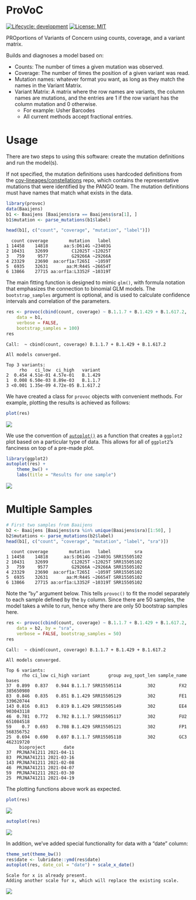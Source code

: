# ProVoC

[![Lifecycle:
development](https://img.shields.io/badge/lifecycle-experimental-orange.svg)](https://lifecycle.r-lib.org/articles/stages.html#experimental-1)
[![License:
MIT](https://img.shields.io/badge/License-MIT-yellow.svg)](https://opensource.org/licenses/MIT)

PROportions of Variants of Concern using counts, coverage, and a variant
matrix.

Builds and diagnoses a model based on:

- Counts: The number of times a given mutation was observed.
- Coverage: The number of times the position of a given variant was
  read.
- Mutation names: whatever format you want, as long as they match the
  names in the Variant Matrix.
- Variant Matrix: A matrix where the row names are variants, the column
  names are mutations, and the entries are 1 if the row variant has the
  column mutation and 0 otherwise.
  - For example: Usher Barcodes
  - All current methods accept fractional entries.

# Usage

There are two steps to using this software: create the mutation
definitions and run the model(s).

If not specified, the mutation definitions uses hardcoded definitions
from the
[cov-lineages/constellations](https://github.com/cov-lineages/constellations)
repo, which contains the representative mutations that were identified
by the PANGO team. The mutation definitions must have names that match
what exists in the data.

``` r
library(provoc)
data(Baaijens)
b1 <- Baaijens [Baaijens$sra == Baaijens$sra[1], ]
b1$mutation <- parse_mutations(b1$label)

head(b1[, c("count", "coverage", "mutation", "label")])
```

      count coverage        mutation   label
    1 14458    14818      aa:S:D614G ~23403G
    2 10431    32699         C12025T ~12025T
    3   759     9577         G29266A ~29266A
    4 23329    23690  aa:orf1a:T265I  ~1059T
    5  6935    32631       aa:M:R44S ~26654T
    6 13866    27715 aa:orf1a:L3352F ~10319T

The main fitting function is designed to mimic `glm()`, with formula
notation that emphasizes the connection to binomial GLM models. The
`bootstrap_samples` argument is optional, and is used to calculate
confidence intervals and correlation of the parameters.

``` r
res <- provoc(cbind(count, coverage) ~ B.1.1.7 + B.1.429 + B.1.617.2,
    data = b1,
    verbose = FALSE,
    bootstrap_samples = 100)
res
```

    Call:  ~ cbind(count, coverage) B.1.1.7 + B.1.429 + B.1.617.2

    All models converged.

    Top 3 variants:
         rho   ci_low  ci_high   variant
    2  0.454 4.51e-01 4.57e-01   B.1.429
    1  0.008 6.50e-03 8.89e-03   B.1.1.7
    3 <0.001 1.35e-09 4.72e-05 B.1.617.2

We have created a class for `provoc` objects with convenient methods.
For example, plotting the results is achieved as follows:

``` r
plot(res)
```

![](README_files/figure-commonmark/one-sample-res-base-1.png)

We use the convention of
[`autoplot()`](https://ggplot2.tidyverse.org/reference/autoplot.html) as
a function that creates a `ggplot2` plot based on a particular type of
data. This allows for all of `ggplot2`’s fanciness on top of a pre-made
plot.

``` r
library(ggplot2)
autoplot(res) +
    theme_bw() +
    labs(title = "Results for one sample")
```

![](README_files/figure-commonmark/one-sample-res-ggplot-1.png)

# Multiple Samples

``` r
# First two samples from Baaijens
b2 <- Baaijens [Baaijens$sra %in% unique(Baaijens$sra)[1:50], ]
b2$mutations <- parse_mutations(b2$label)
head(b1[, c("count", "coverage", "mutation", "label", "sra")])
```

      count coverage        mutation   label         sra
    1 14458    14818      aa:S:D614G ~23403G SRR15505102
    2 10431    32699         C12025T ~12025T SRR15505102
    3   759     9577         G29266A ~29266A SRR15505102
    4 23329    23690  aa:orf1a:T265I  ~1059T SRR15505102
    5  6935    32631       aa:M:R44S ~26654T SRR15505102
    6 13866    27715 aa:orf1a:L3352F ~10319T SRR15505102

Note the “`by`” argument below. This tells `provoc()` to fit the model
separately to each sample defined by the `by` column. Since there are 50
samples, the model takes a while to run, hence why there are only 50
bootstrap samples here.

``` r
res <- provoc(cbind(count, coverage) ~ B.1.1.7 + B.1.429 + B.1.617.2,
    data = b2, by = "sra",
    verbose = FALSE, bootstrap_samples = 50)
res
```

    Call:  ~ cbind(count, coverage) B.1.1.7 + B.1.429 + B.1.617.2

    All models converged.

    Top 6 variants:
          rho ci_low ci_high variant       group avg_spot_len sample_name     bases
    37  0.899  0.837   0.944 B.1.1.7 SRR15505114          302         FX2 385650980
    83  0.846  0.835   0.851 B.1.429 SRR15505129          302         FE1 339620744
    143 0.816  0.813   0.819 B.1.429 SRR15505149          302         EE4 903043118
    46  0.781  0.772   0.782 B.1.1.7 SRR15505117          302         FU2 651084518
    59    0.7  0.693   0.708 B.1.429 SRR15505121          302         FP1 568356752
    25  0.694  0.690   0.697 B.1.1.7 SRR15505110          302         GC3 462319720
         bioproject       date
    37  PRJNA741211 2021-04-11
    83  PRJNA741211 2021-03-16
    143 PRJNA741211 2021-02-08
    46  PRJNA741211 2021-04-07
    59  PRJNA741211 2021-03-30
    25  PRJNA741211 2021-04-19

The plotting functions above work as expected.

``` r
plot(res)
```

![](README_files/figure-commonmark/multi-sample-res-base-1.png)

``` r
autoplot(res)
```

![](README_files/figure-commonmark/multi-sample-res-ggplot-1.png)

In addition, we’ve added special functionality for data with a “date”
column:

``` r
theme_set(theme_bw())
res$date <- lubridate::ymd(res$date)
autoplot(res, date_col = "date") + scale_x_date()
```

    Scale for x is already present.
    Adding another scale for x, which will replace the existing scale.

![](README_files/figure-commonmark/multi-date-res-ggplot-1.png)
